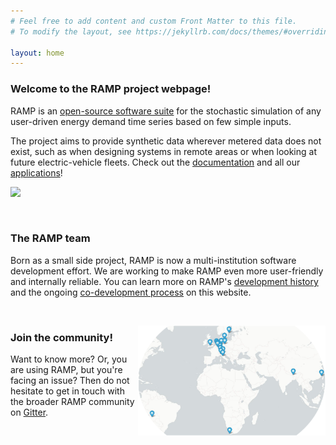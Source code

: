 ```yaml
---
# Feel free to add content and custom Front Matter to this file.
# To modify the layout, see https://jekyllrb.com/docs/themes/#overriding-theme-defaults

layout: home
---
```


<!-- <img src="/assets/ramp_cloud_trimmed.gif" width="350" align="left" class="pad-right"/> -->

### **Welcome to the RAMP project webpage!**

RAMP is an [open-source software suite](https://github.com/RAMP-project)  for the stochastic simulation of any user-driven energy demand time series based on few simple inputs. 

The project aims to provide synthetic data wherever metered data does not exist, such as when designing systems in remote areas or when looking at future electric-vehicle fleets. Check out the [documentation](https://rampdemand.readthedocs.io/en/latest/?badge=latest) and all our [applications](/applications)!

<p><a href="/applications"><img src="/assets/ramp_world_nologo.png" width="800" class="center"/></a></p>

<br>

### **The RAMP team**

Born as a small side project, RAMP is now a multi-institution software development effort. We are working to make RAMP even more user-friendly and internally reliable. You can learn more on RAMP's [development history](/about) and the ongoing [co-development process](/development) on this website.

<br>

<p><img src="/assets/user_map.png" width="300" align="right" class="pad-left"/></p>

### **Join the community!**

Want to know more? Or, you are using RAMP, but you're facing an issue? Then do not hesitate to get in touch with the broader RAMP community on [Gitter](https://gitter.im/RAMP-project/community).

